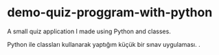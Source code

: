 # demo-quiz-proggram-with-python


A small quiz application I made using Python and classes.


Python ile classları kullanarak yaptığım küçük bir sınav uygulaması. .

